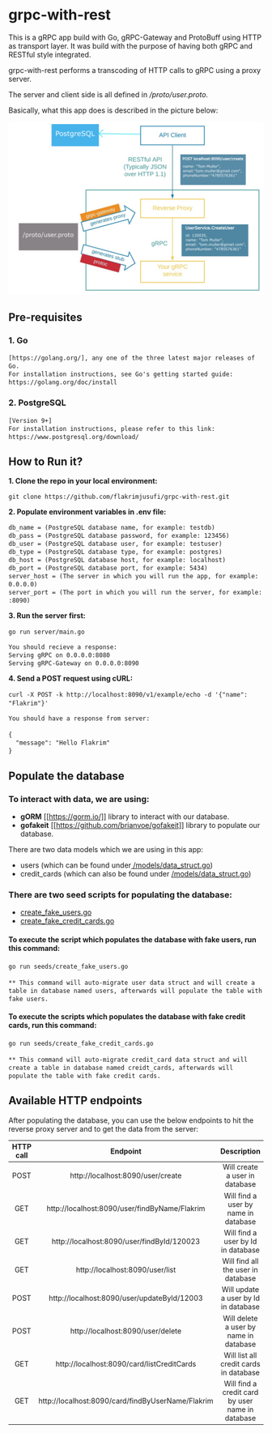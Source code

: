 # grpc-with-rest

This is a gRPC app build with Go, gRPC-Gateway and ProtoBuff using HTTP as transport layer.
It was build with the purpose of having both gRPC and RESTful style integrated.

grpc-with-rest performs a transcoding of HTTP calls to gRPC using a proxy server.

The server and client side is all defined in _/proto/user.proto._

Basically, what this app does is described in the picture below:

![](https://github.com/flakrimjusufi/grpc-with-rest/blob/develop/images/architecture_introduction_diagram.jpg)


## Pre-requisites 

### 1. Go
~~~~
[https://golang.org/], any one of the three latest major releases of Go.
For installation instructions, see Go's getting started guide: https://golang.org/doc/install
~~~~

### 2. PostgreSQL
~~~~
[Version 9+]
For installation instructions, please refer to this link: https://www.postgresql.org/download/
~~~~


## How to Run it?

**1. Clone the repo in your local environment:**

~~~~
git clone https://github.com/flakrimjusufi/grpc-with-rest.git
~~~~

**2. Populate environment variables in .env file:**

~~~~
db_name = (PostgreSQL database name, for example: testdb)
db_pass = (PostgreSQL database password, for example: 123456)
db_user = (PostgreSQL database user, for example: testuser)
db_type = (PostgreSQL database type, for example: postgres)
db_host = (PostgreSQL database host, for example: localhost)
db_port = (PostgreSQL database port, for example: 5434)
server_host = (The server in which you will run the app, for example: 0.0.0.0)
server_port = (The port in which you will run the server, for example: :8090) 
~~~~

**3. Run the server first:**

`go run server/main.go`

~~~~
You should recieve a response:
Serving gRPC on 0.0.0.0:8080
Serving gRPC-Gateway on 0.0.0.0:8090
~~~~

**4. Send a POST request using cURL:**

`curl -X POST -k http://localhost:8090/v1/example/echo -d '{"name": "Flakrim"}'`

~~~~
You should have a response from server: 

{
  "message": "Hello Flakrim"
}
~~~~

## Populate the database 

### To interact with data, we are using:

- **gORM** [[https://gorm.io/]] library to interact with our database. 
- **gofakeit** [[https://github.com/brianvoe/gofakeit]] library to populate our database.

There are two data models which we are using in this app: 
- users (which can be found under[ /models/data_struct.go](https://github.com/flakrimjusufi/grpc-with-rest/blob/develop/models/data_struct.go))
- credit_cards (which can also be found under [ /models/data_struct.go](https://github.com/flakrimjusufi/grpc-with-rest/blob/develop/models/data_struct.go))

### There are two seed scripts for populating the database:
- [create_fake_users.go](https://github.com/flakrimjusufi/grpc-with-rest/blob/develop/seeds/create_fake_users.go)
- [create_fake_credit_cards.go](https://github.com/flakrimjusufi/grpc-with-rest/blob/develop/seeds/create_fake_credit_cards.go)

#### To execute the script which populates the database with fake users, run this command:
~~~
go run seeds/create_fake_users.go

** This command will auto-migrate user data struct and will create a table in database named users, afterwards will populate the table with fake users. 
~~~

#### To execute the scripts which populates the database with fake credit cards, run this command:
~~~
go run seeds/create_fake_credit_cards.go 

** This command will auto-migrate credit_card data struct and will create a table in database named creidt_cards, afterwards will populate the table with fake credit cards. 
~~~


## Available HTTP endpoints

After populating the database, you can use the below endpoints to hit the reverse proxy server and to get the data from the server:

| HTTP call        | Endpoint           | Description  |
| :-------------: |:-------------:| :-----:|
| POST     | http://localhost:8090/user/create | Will create a user in database |
| GET      | http://localhost:8090/user/findByName/Flakrim      |  Will find a user by name in database |
| GET | http://localhost:8090/user/findById/120023      |   Will find a user by Id in database |
| GET | http://localhost:8090/user/list     |   Will find all the user in database |
| POST | http://localhost:8090/user/updateById/12003     |   Will update a user by Id in database |
| POST | http://localhost:8090/user/delete     |   Will delete a user by name in database |
| GET | http://localhost:8090/card/listCreditCards     |   Will list all credit cards in database |
| GET | http://localhost:8090/card/findByUserName/Flakrim     |   Will find a credit card by user name in database |
